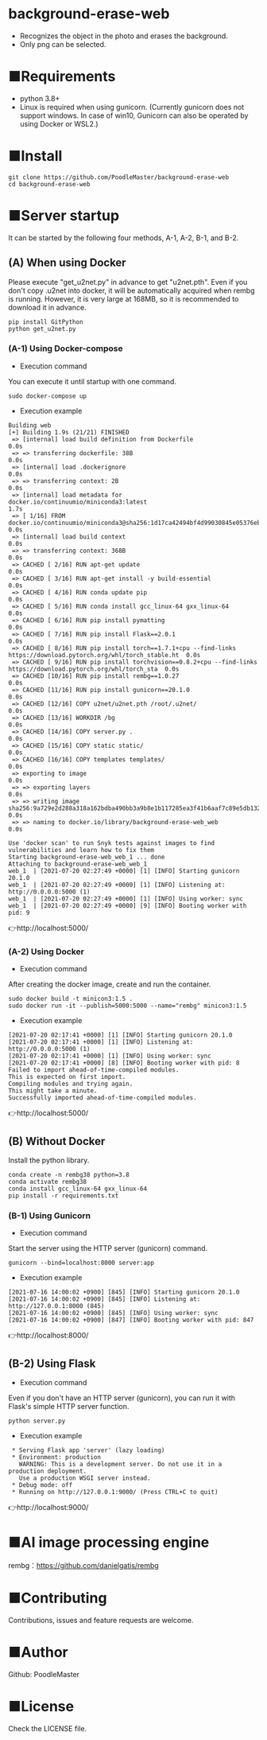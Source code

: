 # background-erase-web
- Recognizes the object in the photo and erases the background.
- Only png can be selected.

# ■Requirements
- python 3.8+
- Linux is required when using gunicorn. (Currently gunicorn does not support windows. In case of win10, Gunicorn can also be operated by using Docker or WSL2.)

# ■Install
```
git clone https://github.com/PoodleMaster/background-erase-web
cd background-erase-web
```

# ■Server startup
It can be started by the following four methods, A-1, A-2, B-1, and B-2.

## (A) When using Docker
Please execute "get_u2net.py" in advance to get "u2net.pth".
Even if you don't copy .u2net into docker, it will be automatically acquired when rembg is running.
However, it is very large at 168MB, so it is recommended to download it in advance.
```
pip install GitPython
python get_u2net.py
```

### (A-1) Using Docker-compose
- Execution command

You can execute it until startup with one command.
```
sudo docker-compose up
```

- Execution example
```
Building web
[+] Building 1.9s (21/21) FINISHED
 => [internal] load build definition from Dockerfile                                                               0.0s
 => => transferring dockerfile: 38B                                                                                0.0s
 => [internal] load .dockerignore                                                                                  0.0s
 => => transferring context: 2B                                                                                    0.0s
 => [internal] load metadata for docker.io/continuumio/miniconda3:latest                                           1.7s
 => [ 1/16] FROM docker.io/continuumio/miniconda3@sha256:1d17ca42494bf4d99030845e05376eb2d246b1ed5ee61afbbf2d1f8f  0.0s
 => [internal] load build context                                                                                  0.0s
 => => transferring context: 368B                                                                                  0.0s
 => CACHED [ 2/16] RUN apt-get update                                                                              0.0s
 => CACHED [ 3/16] RUN apt-get install -y build-essential                                                          0.0s
 => CACHED [ 4/16] RUN conda update pip                                                                            0.0s
 => CACHED [ 5/16] RUN conda install gcc_linux-64 gxx_linux-64                                                     0.0s
 => CACHED [ 6/16] RUN pip install pymatting                                                                       0.0s
 => CACHED [ 7/16] RUN pip install Flask==2.0.1                                                                    0.0s
 => CACHED [ 8/16] RUN pip install torch==1.7.1+cpu --find-links https://download.pytorch.org/whl/torch_stable.ht  0.0s
 => CACHED [ 9/16] RUN pip install torchvision==0.8.2+cpu --find-links https://download.pytorch.org/whl/torch_sta  0.0s
 => CACHED [10/16] RUN pip install rembg==1.0.27                                                                   0.0s
 => CACHED [11/16] RUN pip install gunicorn==20.1.0                                                                0.0s
 => CACHED [12/16] COPY u2net/u2net.pth /root/.u2net/                                                              0.0s
 => CACHED [13/16] WORKDIR /bg                                                                                     0.0s
 => CACHED [14/16] COPY server.py .                                                                                0.0s
 => CACHED [15/16] COPY static static/                                                                             0.0s
 => CACHED [16/16] COPY templates templates/                                                                       0.0s
 => exporting to image                                                                                             0.0s
 => => exporting layers                                                                                            0.0s
 => => writing image sha256:9a729e2d288a318a162bdba490bb3a9b8e1b117285ea3f41b6aaf7c89e5db132                       0.0s
 => => naming to docker.io/library/background-erase-web_web                                                        0.0s

Use 'docker scan' to run Snyk tests against images to find vulnerabilities and learn how to fix them
Starting background-erase-web_web_1 ... done
Attaching to background-erase-web_web_1
web_1  | [2021-07-20 02:27:49 +0000] [1] [INFO] Starting gunicorn 20.1.0
web_1  | [2021-07-20 02:27:49 +0000] [1] [INFO] Listening at: http://0.0.0.0:5000 (1)
web_1  | [2021-07-20 02:27:49 +0000] [1] [INFO] Using worker: sync
web_1  | [2021-07-20 02:27:49 +0000] [9] [INFO] Booting worker with pid: 9
```
👉http://localhost:5000/

### (A-2) Using Docker
- Execution command

After creating the docker image, create and run the container.
```
sudo docker build -t minicon3:1.5 .
sudo docker run -it --publish=5000:5000 --name="rembg" minicon3:1.5
```

- Execution example
```
[2021-07-20 02:17:41 +0000] [1] [INFO] Starting gunicorn 20.1.0
[2021-07-20 02:17:41 +0000] [1] [INFO] Listening at: http://0.0.0.0:5000 (1)
[2021-07-20 02:17:41 +0000] [1] [INFO] Using worker: sync
[2021-07-20 02:17:41 +0000] [8] [INFO] Booting worker with pid: 8
Failed to import ahead-of-time-compiled modules.
This is expected on first import.
Compiling modules and trying again.
This might take a minute.
Successfully imported ahead-of-time-compiled modules.
```
👉http://localhost:5000/

## (B) Without Docker
Install the python library.
```
conda create -n rembg38 python=3.8
conda activate rembg38
conda install gcc_linux-64 gxx_linux-64
pip install -r requirements.txt
```

### (B-1) Using Gunicorn
- Execution command

Start the server using the HTTP server (gunicorn) command.
```
gunicorn --bind=localhost:8000 server:app
```

- Execution example
```
[2021-07-16 14:00:02 +0900] [845] [INFO] Starting gunicorn 20.1.0
[2021-07-16 14:00:02 +0900] [845] [INFO] Listening at: http://127.0.0.1:8000 (845)
[2021-07-16 14:00:02 +0900] [845] [INFO] Using worker: sync
[2021-07-16 14:00:02 +0900] [847] [INFO] Booting worker with pid: 847
```
👉http://localhost:8000/

## (B-2) Using Flask
- Execution command

Even if you don't have an HTTP server (gunicorn), you can run it with Flask's simple HTTP server function.
```
python server.py
```

- Execution example
``` 
 * Serving Flask app 'server' (lazy loading)
 * Environment: production
   WARNING: This is a development server. Do not use it in a production deployment.
   Use a production WSGI server instead.
 * Debug mode: off
 * Running on http://127.0.0.1:9000/ (Press CTRL+C to quit)
 ```
👉http://localhost:9000/

# ■AI image processing engine
rembg：https://github.com/danielgatis/rembg

# ■Contributing
Contributions, issues and feature requests are welcome.

# ■Author
Github: PoodleMaster

# ■License
Check the LICENSE file.
